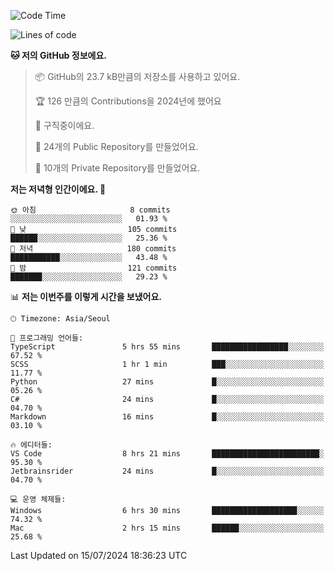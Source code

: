   <!--START_SECTION:waka-->
![Code Time](http://img.shields.io/badge/Code%20Time-733%20hrs%2043%20mins-blue)

![Lines of code](https://img.shields.io/badge/%EC%A0%80%EB%8A%94%20%EC%97%AC%ED%83%9C%EA%B9%8C%EC%A7%80%20-399.3%20thousand%20%EC%A4%84%EC%9D%98%20%EC%BD%94%EB%93%9C%EB%A5%BC%20%EC%9E%91%EC%84%B1%ED%96%88%EC%96%B4%EC%9A%94.-blue)

**🐱 저의 GitHub 정보에요.** 

> 📦 GitHub의 23.7 kB만큼의 저장소를 사용하고 있어요. 
 > 
> 🏆 126 만큼의 Contributions을 2024년에 했어요
 > 
> 💼 구직중이에요.
 > 
> 📜 24개의 Public Repository를 만들었어요. 
 > 
> 🔑 10개의 Private Repository를 만들었어요. 
 > 
**저는 저녁형 인간이에요. 🦉** 

```text
🌞 아침                     8 commits           ░░░░░░░░░░░░░░░░░░░░░░░░░   01.93 % 
🌆 낮　                     105 commits         ██████░░░░░░░░░░░░░░░░░░░   25.36 % 
🌃 저녁                     180 commits         ███████████░░░░░░░░░░░░░░   43.48 % 
🌙 밤　                     121 commits         ███████░░░░░░░░░░░░░░░░░░   29.23 % 
```


📊 **저는 이번주를 이렇게 시간을 보냈어요.** 

```text
🕑︎ Timezone: Asia/Seoul

💬 프로그래밍 언어들: 
TypeScript               5 hrs 55 mins       █████████████████░░░░░░░░   67.52 % 
SCSS                     1 hr 1 min          ███░░░░░░░░░░░░░░░░░░░░░░   11.77 % 
Python                   27 mins             █░░░░░░░░░░░░░░░░░░░░░░░░   05.26 % 
C#                       24 mins             █░░░░░░░░░░░░░░░░░░░░░░░░   04.70 % 
Markdown                 16 mins             █░░░░░░░░░░░░░░░░░░░░░░░░   03.10 % 

🔥 에디터들: 
VS Code                  8 hrs 21 mins       ████████████████████████░   95.30 % 
Jetbrainsrider           24 mins             █░░░░░░░░░░░░░░░░░░░░░░░░   04.70 % 

💻 운영 체제들: 
Windows                  6 hrs 30 mins       ███████████████████░░░░░░   74.32 % 
Mac                      2 hrs 15 mins       ██████░░░░░░░░░░░░░░░░░░░   25.68 % 
```


 Last Updated on 15/07/2024 18:36:23 UTC
<!--END_SECTION:waka-->
